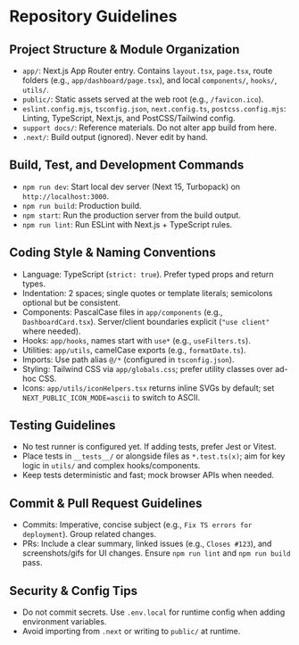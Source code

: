 ﻿# Repository Guidelines

## Project Structure & Module Organization
- `app/`: Next.js App Router entry. Contains `layout.tsx`, `page.tsx`, route folders (e.g., `app/dashboard/page.tsx`), and local `components/`, `hooks/`, `utils/`.
- `public/`: Static assets served at the web root (e.g., `/favicon.ico`).
- `eslint.config.mjs`, `tsconfig.json`, `next.config.ts`, `postcss.config.mjs`: Linting, TypeScript, Next.js, and PostCSS/Tailwind config.
- `support docs/`: Reference materials. Do not alter app build from here.
- `.next/`: Build output (ignored). Never edit by hand.

## Build, Test, and Development Commands
- `npm run dev`: Start local dev server (Next 15, Turbopack) on `http://localhost:3000`.
- `npm run build`: Production build.
- `npm start`: Run the production server from the build output.
- `npm run lint`: Run ESLint with Next.js + TypeScript rules.

## Coding Style & Naming Conventions
- Language: TypeScript (`strict: true`). Prefer typed props and return types.
- Indentation: 2 spaces; single quotes or template literals; semicolons optional but be consistent.
- Components: PascalCase files in `app/components` (e.g., `DashboardCard.tsx`). Server/client boundaries explicit (`"use client"` where needed).
- Hooks: `app/hooks`, names start with `use*` (e.g., `useFilters.ts`).
- Utilities: `app/utils`, camelCase exports (e.g., `formatDate.ts`).
- Imports: Use path alias `@/*` (configured in `tsconfig.json`).
- Styling: Tailwind CSS via `app/globals.css`; prefer utility classes over ad-hoc CSS.
 - Icons: `app/utils/iconHelpers.tsx` returns inline SVGs by default; set `NEXT_PUBLIC_ICON_MODE=ascii` to switch to ASCII.

## Testing Guidelines
- No test runner is configured yet. If adding tests, prefer Jest or Vitest.
- Place tests in `__tests__/` or alongside files as `*.test.ts(x)`; aim for key logic in `utils/` and complex hooks/components.
- Keep tests deterministic and fast; mock browser APIs when needed.

## Commit & Pull Request Guidelines
- Commits: Imperative, concise subject (e.g., `Fix TS errors for deployment`). Group related changes.
- PRs: Include a clear summary, linked issues (e.g., `Closes #123`), and screenshots/gifs for UI changes. Ensure `npm run lint` and `npm run build` pass.

## Security & Config Tips
- Do not commit secrets. Use `.env.local` for runtime config when adding environment variables.
- Avoid importing from `.next` or writing to `public/` at runtime.


